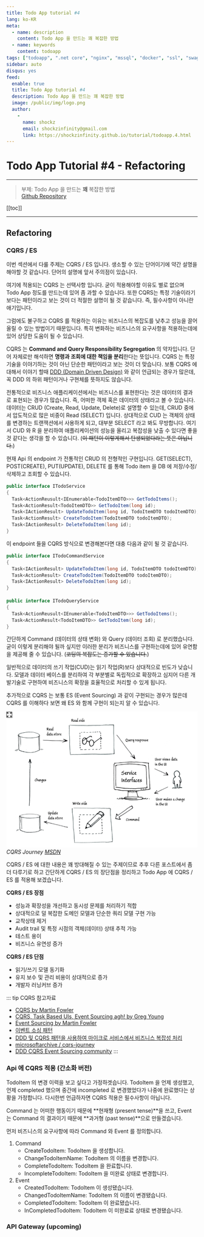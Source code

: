 ```yaml
---
title: Todo App tutorial #4
lang: ko-KR
meta:
  - name: description
    content: Todo App 을 만드는 꽤 복잡한 방법
  - name: keywords
    content: todoapp
tags: ["todoapp", ".net core", "nginx", "mssql", "docker", "ssl", "swagger", "seq", "serilog", "docker-compose", "cqrs / es"]
sidebar: auto
disqus: yes
feed:
  enable: true
  title: Todo App tutorial #4
  description: Todo App 을 만드는 꽤 복잡한 방법
  image: /public/img/logo.png
  author:
    -
      name: shockz
      email: shockzinfinity@gmail.com
      link: https://shockzinfinity.github.io/tutorial/todoapp.4.html
---
```


# Todo App Tutorial #4 - Refactoring

<TagLinks />

---

> 부제: Todo App 을 만드는 **꽤** 복잡한 방법  
> [Github Repository](https://github.com/shockzinfinity/todo-app-complicated)

[[toc]]

---

## Refactoring

### CQRS / ES

이번 섹션에서 다룰 주제는 CQRS / ES 입니다. 생소할 수 있는 단어이기에 약간 설명을 해야할 것 같습니다. 단어의 설명에 앞서 주의점이 있습니다.

여기에 적용되는 CQRS 는 선택사항 입니다. 굳이 적용해야할 이유도 별로 없으며 Todo App 정도를 만드는데 있어 좀 과할 수 있습니다. 또한 CQRS는 특정 기술이라기 보다는 패턴이라고 보는 것이 더 적절한 설명이 될 것 같습니다. 즉, 필수사항이 아니란 애기입니다.

그럼에도 불구하고 CQRS 를 적용하는 이유는 비즈니스의 복잡도를 낮추고 성능을 끌어올릴 수 있는 방법이기 때문입니다. 특히 변화하는 비즈니스의 요구사항을 적용하는데에 있어 상당한 도움이 될 수 있습니다.

CQRS 는 **Command and Query Responsibility Segregation** 의 약자입니다. 단어 자체로만 해석하면 **명령과 조회에 대한 책임을 분리**한다는 뜻입니다. CQRS 는 특정 기술을 이야기하는 것이 아닌 단순한 패턴이라고 보는 것이 더 맞습니다. 보통 CQRS 에 대해서 이야기 할때 [DDD (Domain Driven Design)](https://martinfowler.com/bliki/DomainDrivenDesign.html) 와 같이 언급되는 경우가 많은데, 꼭 DDD 의 하위 패턴이거나 구현체를 뜻하지도 않습니다.

전통적으로 비즈니스 애플리케이션에서는 비즈니스를 표현한다는 것은 데이터의 결과로 표현되는 경우가 많습니다. 즉, 어떠한 객체 혹은 데이터의 상태라고 볼 수 있습니다. 데이터는 CRUD (Create, Read, Update, Delete)로 설명할 수 있는데, CRUD 중에서 압도적으로 많은 비중이 Read (SELECT) 입니다. 상대적으로 CUD 는 객체의 상태를 변경하는 트랜잭션에서 사용하게 되고, 대부분 SELECT 라고 봐도 무방합니다. 여기서 CUD 와 R 을 분리하여 애플리케이션의 성능을 올리고 복잡성을 낮출 수 있다면 좋을 것 같다는 생각을 할 수 있습니다. (~~이 패턴이 이렇게해서 탄생되었다라는 뜻은 아닙니다.~~)

현재 Api 의 endpoint 가 전통적인 CRUD 의 전형적인 구현입니다. GET(SELECT), POST(CREATE), PUT(UPDATE), DELETE 를 통해 Todo item 을 DB 에 저장/수정/삭제하고 조회할 수 있습니다.
```csharp
public interface ITodoService
{
  Task<ActionReusult<IEnumerable<TodoItemDTO>>> GetTodoItems();
  Task<ActionResult<TodoItemDTO>> GetTodoItem(long id);
  Task<IActionResult> UpdateTodoItem(long id, TodoItemDTO todoItemDTO);
  Task<ActionResult> CreateTodoItem(TodoItemDTO todoItemDTO);
  Task<IActionResult> DeleteTodoItem(long id);
}
```
이 endpoint 들을 CQRS 방식으로 변경해본다면 대충 다음과 같이 될 것 같습니다.
```csharp
public interface ITodoCommandService
{
  Task<IActionResult> UpdateTodoItem(long id, TodoItemDTO todoItemDTO);
  Task<ActionResult> CreateTodoItem(TodoItemDTO todoItemDTO);
  Task<IActionResult> DeleteTodoItem(long id);
}

public interface ITodoQueryService
{
  Task<ActionReusult<IEnumerable<TodoItemDTO>>> GetTodoItems();
  Task<ActionResult<TodoItemDTO>> GetTodoItem(long id);
}
```
간단하게 Command (데이터의 상태 변화) 와 Query (데이터 조회) 로 분리했습니다. 굳이 이렇게 분리해야 될까 싶지만 이러한 분리가 비즈니스를 구현하는데에 있어 유연함을 제공해 줄 수 있습니다. (~~코딩의 복잡도는 증가할 수 있습니다.~~)

일반적으로 데이터의 쓰기 작업(CUD)는 읽기 작업(R)보다 상대적으로 빈도가 낮습니다. 모델과 데이터 베이스를 분리하여 각 부분별로 독립적으로 확장하고 심지어 다른 개발기술로 구현하여 비즈니스의 확장을 효율적으로 처리할 수 있게 됩니다.

추가적으로 CQRS 는 보통 ES (Event Sourcing) 과 같이 구현되는 경우가 많은데 CQRS 를 이해하다 보면 왜 ES 와 함께 구현이 되는지 알 수 있습니다.

![CQRS diagram](./images/todo/cqrs.pattern.1.png) _CQRS Journey [MSDN](https://docs.microsoft.com/en-us/previous-versions/msp-n-p/jj554200(v=pandp.10))_

CQRS / ES 에 대한 내용은 꽤 방대해질 수 있는 주제이므로 추후 다른 포스트에서 좀 더 다루기로 하고 간단하게 CQRS / ES 의 장단점을 정리하고 Todo App 에 CQRS / ES 를 적용해 보겠습니다.

**CQRS / ES 장점**
- 성능과 확장성을 개선하고 동시성 문제를 처리하기 적합
- 상대적으로 덜 복잡한 도메인 모델과 단순한 쿼리 모델 구현 가능
- 교착상태 제거
- Audit trail 및 특정 시점의 객체(데이터) 상태 추적 가능
- 테스트 용이
- 비즈니스 유연성 증가

**CQRS / ES 단점**
- 읽기/쓰기 모델 동기화
- 유지 보수 및 관리 비용이 상대적으로 증가
- 개발자 러닝커브 증가

::: tip CQRS 참고자료
- [CQRS by Martin Fowler](https://martinfowler.com/bliki/CQRS.html)
- [CQRS, Task Based UIs, Event Sourcing agh! by Greg Young](http://codebetter.com/gregyoung/2010/02/16/cqrs-task-based-uis-event-sourcing-agh/)
- [Event Sourcing by Martin Fowler](https://martinfowler.com/eaaDev/EventSourcing.html)
- [이벤트 소싱 패턴](https://docs.microsoft.com/ko-kr/azure/architecture/patterns/event-sourcing)
- [DDD 및 CQRS 패턴을 사용하여 마이크로 서비스에서 비즈니스 복잡성 처리](https://docs.microsoft.com/ko-kr/dotnet/architecture/microservices/microservice-ddd-cqrs-patterns/)
- [microsoftarchive / cqrs-journey](https://github.com/microsoftarchive/cqrs-journey)
- [DDD CQRS Event Sourcing community](https://github.com/ddd-cqrs-es)
:::

### Api 에 CQRS 적용 (간소화 버전)

TodoItem 의 변경 이력을 보고 싶다고 가정하겟습니다. TodoItem 을 언제 생성했고, 언제 completed 했으며 중간에 incompleted 로 변경했었다가 나중에 완료했다는 상황을 가정합니다. 다시한번 언급하자면 CQRS 적용은 필수사항이 아닙니다.

Command 는 어떠한 행동이기 때문에 **현재형 \(present tense\)**을 쓰고, Event 는 Command 의 결과이기 때문에 **과거형 \(past tense\)**으로 만들겠습니다.

먼저 비즈니스의 요구사항에 따라 Command 와 Event 를 정의합니다.
1. Command  
   - CreateTodoItem: TodoItem 을 생성합니다.
   - ChangeTodoItemName: TodoItem 의 이름을 변경합니다.
   - CompleteTodoItem: TodoItem 을 완료합니다.
   - IncompleteTodoItem: TodoItem 을 미완료 상태로 변경합니다.
2. Event  
   - CreatedTodoItem: TodoItem 이 생성됐습니다.
   - ChangedTodoItemName: TodoItem 의 이름이 변경됐습니다.
   - CompletedTodoItem: TodoItem 이 완료됐습니다.
   - InCompletedTodoItem: TodoItem 이 미완료료 상태로 변경됐습니다.

### API Gateway (upcoming)
